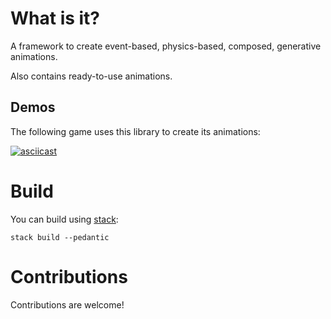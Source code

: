 # What is it?

A framework to create event-based, physics-based, composed, generative animations.

Also contains ready-to-use animations.

## Demos

The following game uses this library to create its animations:

[![asciicast](https://asciinema.org/a/151434.png)](https://asciinema.org/a/151434)

# Build

You can build using [stack](https://docs.haskellstack.org):

`stack build --pedantic`

# Contributions

Contributions are welcome!
